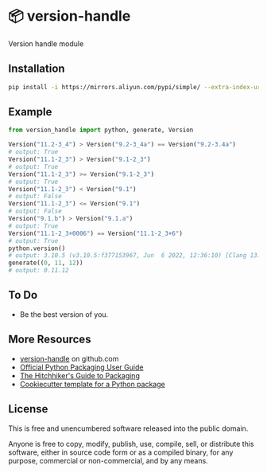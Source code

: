 📦 version-handle
=======================

Version handle module

Installation
-----

```bash
pip install -i https://mirrors.aliyun.com/pypi/simple/ --extra-index-url https://pypi.org/simple/ version-handle
```

Example
-----

```python
from version_handle import python, generate, Version

Version("11.2-3_4") > Version("9.2-3_4a") == Version("9.2-3.4a")
# output: True
Version("11.1-2_3") > Version("9.1-2_3")
# output: True
Version("11.1-2_3") >= Version("9.1-2_3")
# output: True
Version("11.1-2_3") < Version("9.1")
# output: False
Version("11.1-2_3") <= Version("9.1")
# output: False
Version("9.1.b") > Version("9.1.a")
# output: True
Version("11.1-2_3+0006") == Version("11.1-2_3+6")
# output: True
python.version()
# output: 3.10.5 (v3.10.5:f377153967, Jun  6 2022, 12:36:10) [Clang 13.0.0 (clang-1300.0.29.30)]
generate((0, 11, 12))
# output: 0.11.12
```

To Do
-----

- Be the best version of you.

More Resources
--------------

- [version-handle] on github.com
- [Official Python Packaging User Guide](https://packaging.python.org)
- [The Hitchhiker's Guide to Packaging]
- [Cookiecutter template for a Python package]

License
-------

This is free and unencumbered software released into the public domain.

Anyone is free to copy, modify, publish, use, compile, sell, or
distribute this software, either in source code form or as a compiled
binary, for any purpose, commercial or non-commercial, and by any means.

[version-handle]: https://github.com/holbos-deng/version-handle

[PyPi]: https://docs.python.org/3/distutils/packageindex.html

[Twine]: https://pypi.python.org/pypi/twine

[image]: https://farm1.staticflickr.com/628/33173824932_58add34581_k_d.jpg

[What is setup.py?]: https://stackoverflow.com/questions/1471994/what-is-setup-py

[The Hitchhiker's Guide to Packaging]: https://the-hitchhikers-guide-to-packaging.readthedocs.io/en/latest/creation.html

[Cookiecutter template for a Python package]: https://github.com/audreyr/cookiecutter-pypackage
